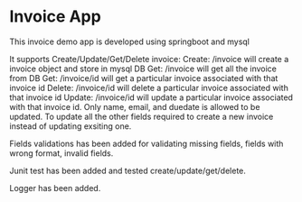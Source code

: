 # Invoice App

This invoice demo app is developed using springboot and mysql

It supports Create/Update/Get/Delete invoice:
Create: /invoice will create a invoice object and store in mysql DB
Get: /invoice will get all the invoice from DB
Get: /invoice/id will get a particular invoice associated with that invoice id
Delete: /invoice/id will delete a particular invoice associated with that invoice id
Update: /invoice/id will update a particular invoice associated with that invoice id. Only name, email, and duedate is allowed to be updated. To update all the other fields required to create a new invoice instead of updating exsiting one.

Fields validations has been added for validating missing fields, fields with wrong format, invalid fields.

Junit test has been added and tested create/update/get/delete.

Logger has been added.

